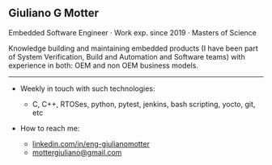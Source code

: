 ## Giuliano G Motter

Embedded Software Engineer · Work exp. since 2019 · Masters of Science

Knowledge building and maintaining embedded products (I have been part of System Verification, Build and Automation and Software teams) with experience in both: OEM and non OEM business models.

---

- Weekly in touch with such technologies:
    - C, C++, RTOSes, python, pytest, jenkins, bash scripting, yocto, git, etc


- How to reach me:
    - [linkedin.com/in/eng-giulianomotter](https://www.linkedin.com/in/eng-giulianomotter/)
    - mottergiuliano@gmail.com
